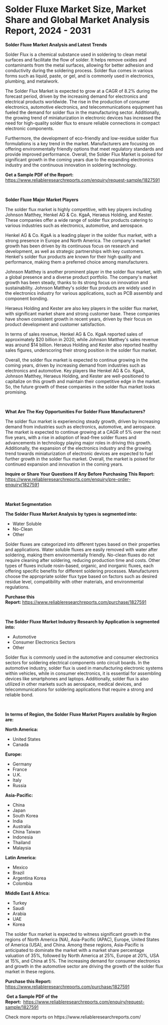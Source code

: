<p><h1>Solder Fluxe Market Size, Market Share and Global Market Analysis Report, 2024 - 2031</h1></p><p><strong>Solder Fluxe Market Analysis and Latest Trends</strong></p>
<p><p>Solder Flux is a chemical substance used in soldering to clean metal surfaces and facilitate the flow of solder. It helps remove oxides and contaminants from the metal surfaces, allowing for better adhesion and conductivity during the soldering process. Solder flux comes in various forms such as liquid, paste, or gel, and is commonly used in electronics, plumbing, and metalwork.</p><p>The Solder Flux Market is expected to grow at a CAGR of 8.2% during the forecast period, driven by the increasing demand for electronics and electrical products worldwide. The rise in the production of consumer electronics, automotive electronics, and telecommunications equipment has fueled the demand for solder flux in the manufacturing sector. Additionally, the growing trend of miniaturization in electronic devices has increased the need for high-quality solder flux to ensure reliable connections in compact electronic components.</p><p>Furthermore, the development of eco-friendly and low-residue solder flux formulations is a key trend in the market. Manufacturers are focusing on offering environmentally friendly options that meet regulatory standards and provide improved performance. Overall, the Solder Flux Market is poised for significant growth in the coming years due to the expanding electronics industry and the continuous innovation in soldering technology.</p></p>
<p><strong>Get a Sample PDF of the Report:&nbsp;</strong> <a href="https://www.reliableresearchreports.com/enquiry/request-sample/1827591">https://www.reliableresearchreports.com/enquiry/request-sample/1827591</a></p>
<p>&nbsp;</p>
<p><strong>Solder Fluxe Major Market Players</strong></p>
<p><p>The solder flux market is highly competitive, with key players including Johnson Matthey, Henkel AG & Co. KgaA, Heraeus Holding, and Kester. These companies offer a wide range of solder flux products catering to various industries such as electronics, automotive, and aerospace.</p><p>Henkel AG & Co. KgaA is a leading player in the solder flux market, with a strong presence in Europe and North America. The company's market growth has been driven by its continuous focus on research and development, as well as strategic partnerships with key customers. Henkel's solder flux products are known for their high quality and performance, making them a preferred choice among manufacturers.</p><p>Johnson Matthey is another prominent player in the solder flux market, with a global presence and a diverse product portfolio. The company's market growth has been steady, thanks to its strong focus on innovation and sustainability. Johnson Matthey's solder flux products are widely used in the electronics industry for various applications, such as PCB assembly and component bonding.</p><p>Heraeus Holding and Kester are also key players in the solder flux market, with significant market share and strong customer base. These companies have shown consistent growth in recent years, driven by their focus on product development and customer satisfaction.</p><p>In terms of sales revenue, Henkel AG & Co. KgaA reported sales of approximately $20 billion in 2020, while Johnson Matthey's sales revenue was around $14 billion. Heraeus Holding and Kester also reported healthy sales figures, underscoring their strong position in the solder flux market.</p><p>Overall, the solder flux market is expected to continue growing in the coming years, driven by increasing demand from industries such as electronics and automotive. Key players like Henkel AG & Co. KgaA, Johnson Matthey, Heraeus Holding, and Kester are well-positioned to capitalize on this growth and maintain their competitive edge in the market.  So, the future growth of these companies in the solder flux market looks promising.</p></p>
<p>&nbsp;</p>
<p><strong>What Are The Key Opportunities For Solder Fluxe Manufacturers?</strong></p>
<p><p>The solder flux market is experiencing steady growth, driven by increasing demand from industries such as electronics, automotive, and aerospace. The market is expected to continue growing at a CAGR of 5% over the next five years, with a rise in adoption of lead-free solder fluxes and advancements in technology playing major roles in driving this growth. Additionally, the expansion of the electronics industry and the growing trend towards miniaturization of electronic devices are expected to fuel further growth in the solder flux market. Overall, the market is poised for continued expansion and innovation in the coming years.</p></p>
<p><strong>Inquire or Share Your Questions If Any Before Purchasing This Report:</strong> <a href="https://www.reliableresearchreports.com/enquiry/pre-order-enquiry/1827591">https://www.reliableresearchreports.com/enquiry/pre-order-enquiry/1827591</a></p>
<p>&nbsp;</p>
<p><strong>Market Segmentation</strong></p>
<p><strong>The Solder Fluxe Market Analysis by types is segmented into:</strong></p>
<p><ul><li>Water Soluble</li><li>No-Clean</li><li>Other</li></ul></p>
<p><p>Solder fluxes are categorized into different types based on their properties and applications. Water soluble fluxes are easily removed with water after soldering, making them environmentally friendly. No-clean fluxes do not require cleaning after soldering, reducing production time and costs. Other types of fluxes include rosin-based, organic, and inorganic fluxes, each offering specific benefits for different soldering processes. Manufacturers choose the appropriate solder flux type based on factors such as desired residue level, compatibility with other materials, and environmental regulations.</p></p>
<p><strong>Purchase this Report:&nbsp;</strong><a href="https://www.reliableresearchreports.com/purchase/1827591">https://www.reliableresearchreports.com/purchase/1827591</a></p>
<p>&nbsp;</p>
<p><strong>The Solder Fluxe Market Industry Research by Application is segmented into:</strong></p>
<p><ul><li>Automotive</li><li>Consumer Electronics Sectors</li><li>Other</li></ul></p>
<p><p>Solder flux is commonly used in the automotive and consumer electronics sectors for soldering electrical components onto circuit boards. In the automotive industry, solder flux is used in manufacturing electronic systems within vehicles, while in consumer electronics, it is essential for assembling devices like smartphones and laptops. Additionally, solder flux is also utilized in other markets such as aerospace, medical devices, and telecommunications for soldering applications that require a strong and reliable bond.</p></p>
<p>&nbsp;</p>
<p><strong>In terms of Region, the Solder Fluxe Market Players available by Region are:</strong></p>
<p>
    <p> <strong> North America: </strong>
        <ul>
            <li>United States</li>
            <li>Canada</li>
        </ul>
        </p> 
    <p> <strong> Europe: </strong>
        <ul>
            <li>Germany</li>
            <li>France</li>
            <li>U.K.</li>
            <li>Italy</li>
            <li>Russia</li>
        </ul>
        </p> 
    <p> <strong> Asia-Pacific: </strong>
        <ul>
            <li>China</li>
            <li>Japan</li>
            <li>South Korea</li>
            <li>India</li>
            <li>Australia</li>
            <li>China Taiwan</li>
            <li>Indonesia</li>
            <li>Thailand</li>
            <li>Malaysia</li>
        </ul>
        </p> 
    <p> <strong> Latin America: </strong>
        <ul>
            <li>Mexico</li>
            <li>Brazil</li>
            <li>Argentina Korea</li>
            <li>Colombia</li>
        </ul>
        </p> 
    <p> <strong> Middle East & Africa: </strong>
        <ul>
            <li>Turkey</li>
            <li>Saudi</li>
            <li>Arabia</li>
            <li>UAE</li>
            <li>Korea</li>
        </ul>
    </p>
    </p>
<p><p>The solder flux market is expected to witness significant growth in the regions of North America (NA), Asia-Pacific (APAC), Europe, United States of America (USA), and China. Among these regions, Asia-Pacific is anticipated to dominate the market with a market share percentage valuation of 35%, followed by North America at 25%, Europe at 20%, USA at 15%, and China at 5%. The increasing demand for consumer electronics and growth in the automotive sector are driving the growth of the solder flux market in these regions.</p></p>
<p><strong>Purchase this Report: </strong><a href="https://www.reliableresearchreports.com/purchase/1827591">https://www.reliableresearchreports.com/purchase/1827591</a></p>
<p>&nbsp;<strong>Get a Sample PDF of the Report:&nbsp;&nbsp;</strong><a href="https://www.reliableresearchreports.com/enquiry/request-sample/1827591">https://www.reliableresearchreports.com/enquiry/request-sample/1827591</a></p>
<p><strong></strong></p>
<p>Check more reports on https://www.reliableresearchreports.com/</p>